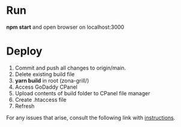 # Run
**npm start** and open browser on localhost:3000

# Deploy
1. Commit and push all changes to origin/main.
2. Delete existing build file
3. **yarn build** in root (zona-grill/)
4. Access GoDaddy CPanel
5. Upload contents of build folder to CPanel file manager
6. Create .htaccess file
7. Refresh

For any issues that arise, consult the following link with [instructions](https://dev.to/crishanks/deploy-host-your-react-app-with-cpanel-in-under-5-minutes-4mf6).

